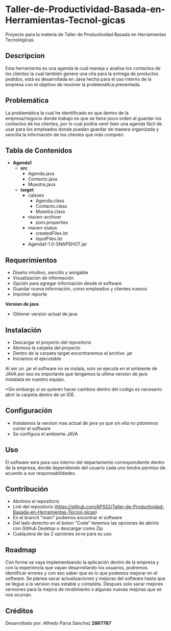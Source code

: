 # Taller-de-Productividad-Basada-en-Herramientas-Tecnol-gicas
Proyecto para la materia de Taller de Productividad Basada en Herramientas Tecnológicas. 

## Descripcion
Esta herramienta es una agenda la cual maneja y analisa los contactos de los clientes la cual también genere una cita para la entrega de productos pedidos, está es desarrollada en Java hecha para el uso interno de la empresa con el objetivo de resolver la problemática presentada.

## Problemática
La problemática la cual he identificado es que dentro de la empresa/negocio donde trabajo es que se tiene poco orden al guardar los contactos de los clientes, por lo cual podría venir bien una agenda fácil de usar para los empleados donde puedan guardar de manera organizada y sencilla la información de los clientes que más compren.

## Tabla de Contenidos

  - **Agenda1**
    - **src**
      - Agenda.java
      - Contacto.java
      - Muestra.java
    - **target**
      - calsses
        - Agenda.class
        - Contacto.class
        - Muestra.class
      - maven-archiver
        - pom.properties
      - maven-status
        - createdFiles.lst
        - inputFiles.lst
      - Agenda1-1.0-SNAPSHOT.jar
      
## Requerimientos 

- Diseño intuitivo, sencillo y amigable
- Visualización de información
- Opción para agregar información desde el software
- Guardar nueva información, como empleados y clientes nuevos
- Imprimir reporte

**Version de java**
- Obtener version actual de java

## Instalación
  - Descargar el proyecto del repositorio
  - Abrimos la carpeta del proyecto
  - Dentro de la carpeta target encontraremos el archivo .jar
  - Iniciamos el ejecutable

Al ser un .jar el software no se instala, solo se ejecuta en el ambiente de JAVA por eso es importante que tengamos la ultima version de java instalada en nuestro equipo.

*Sin embargo si se quieren hacer cambios dentro del codigo es necesario abrir la carpeta dentro de un IDE.

## Configuración
- Instalamos la version mas actual de java ya que sin ella no pdoremos correr el software
- Se configura el ambiente JAVA


## Uso
El software sera para uso interno del departamento correspondiente dentro de la empresa, donde dependiendo del usuario cada uno tendra permiso de acuerdo a sus responsabilidades.

## Contribución
   - Abrimos el repositorio 
   - Link del repositorio (https://github.com/APS52/Taller-de-Productividad-Basada-en-Herramientas-Tecnol-gicas)
   - En el branch "main" podemos encontrar el software
   - Del lado derecho en el boton "Code" tenemos las opciones de abrirlo con GitHub Desktop o descargar como Zip
   - Cualquiera de las 2 opciones sirve para su uso

## Roadmap
Con forme se vaya implementeando la aplicación dentro de la empresa y con la experiencia que vayan desarrollando los usuarios, podremos identificar errores y con eso saber que es lo que podemos mejorar en el software.
Se planea sacar actualizaciones y mejoras del software hasta que se llegue a la version mas estable y completa. Despues solo sacar mejores versiones para la mejora de rendimiento o algunas nuevas mejoras que se nos ocurran.

## Créditos
Desarrollado por:
Alfredo Parra Sánchez **2867787**
